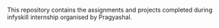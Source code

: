 This repository contains the assignments and projects completed during infyskill internship organised by Pragyashal.
